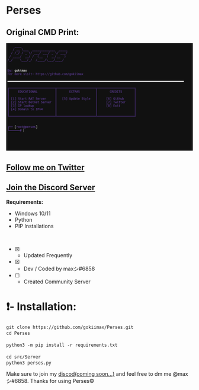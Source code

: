 # Perses
## Original CMD Print:
![](https://raw.githubusercontent.com/gokiimax/Perses/main/images/cmd_demo.png)

## [Follow me on Twitter](https://twitter.com/gokimax_x)
## [Join the Discord Server](https://discord.com)


**Requirements:**
- Windows 10/11
- Python
- PIP Installations

<br>

- [x] - Updated Frequently
- [x] - Dev / Coded by maxシ#6858
- [ ] -  Created Community Server

# ❗- Installation:
```
git clone https://github.com/gokiimax/Perses.git
cd Perses

python3 -m pip install -r requirements.txt

cd src/Server
python3 perses.py
```

Make sure to join my [discod(coming soon...)](https://discord.com) and feel free to dm me @maxシ#6858. Thanks for using Perses©
